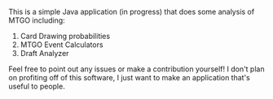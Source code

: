This is a simple Java application (in progress) that does some analysis of MTGO including:
1) Card Drawing probabilities
2) MTGO Event Calculators
3) Draft Analyzer

Feel free to point out any issues or make a contribution yourself! 
I don't plan on profiting off of this software, I just want to make an application that's useful to people. 
